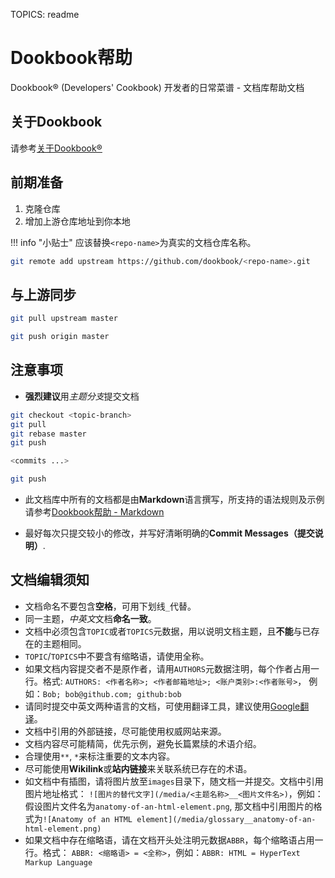 TOPICS: readme

# Dookbook帮助

Dookbook&reg; (Developers' Cookbook) 开发者的日常菜谱 - 文档库帮助文档

## 关于Dookbook

请参考[关于Dookbook&reg;](https://dookbook.info/about/zh-hans/)

## 前期准备

1. 克隆仓库
2. 增加上游仓库地址到你本地

!!! info "小贴士"
    应该替换`<repo-name>`为真实的文档仓库名称。

```bash
git remote add upstream https://github.com/dookbook/<repo-name>.git
```

## 与上游同步

```bash
git pull upstream master

git push origin master
```

## 注意事项

- **强烈建议**用*主题分支*提交文档

```bash
git checkout <topic-branch>
git pull
git rebase master
git push

<commits ...>

git push
```

- 此文档库中所有的文档都是由**Markdown**语言撰写，所支持的语法规则及示例
请参考[Dookbook帮助 - Markdown](https://dookbook.info/zh-hans/help/markdown/)

- 最好每次只提交较小的修改，并写好清晰明确的**Commit Messages（提交说明）**.

## 文档编辑须知

- 文档命名不要包含**空格**，可用下划线`_`代替。
- 同一主题，*中英文*文档**命名一致**。
- 文档中必须包含`TOPIC`或者`TOPICS`元数据，用以说明文档主题，且**不能**与已存在的主题相同。
- `TOPIC`/`TOPICS`中不要含有缩略语，请使用全称。
- 如果文档内容提交者不是原作者，请用`AUTHORS`元数据注明，每个作者占用一行。格式:
  `AUTHORS: <作者名称>; <作者邮箱地址>; <账户类别>:<作者账号>`，
  例如：`Bob; bob@github.com; github:bob`
- 请同时提交中英文两种语言的文档，可使用翻译工具，建议使用[Google翻译](https://translate.google.cn/)。
- 文档中引用的外部链接，尽可能使用权威网站来源。
- 文档内容尽可能精简，优先示例，避免长篇累牍的术语介绍。
- 合理使用`**`, `*`来标注重要的文本内容。
- 尽可能使用**Wikilink**或**站内链接**来关联系统已存在的术语。
- 如文档中有插图，请将图片放至`images`目录下，随文档一并提交。文档中引用图片地址格式：
  `![图片的替代文字](/media/<主题名称>__<图片文件名>)`，例如：假设图片文件名为`anatomy-of-an-html-element.png`,
  那文档中引用图片的格式为`![Anatomy of an HTML element](/media/glossary__anatomy-of-an-html-element.png)`
- 如果文档中存在缩略语，请在文档开头处注明元数据`ABBR`，每个缩略语占用一行。格式：
  `ABBR: <缩略语> = <全称>`，例如：`ABBR: HTML = HyperText Markup Language`
